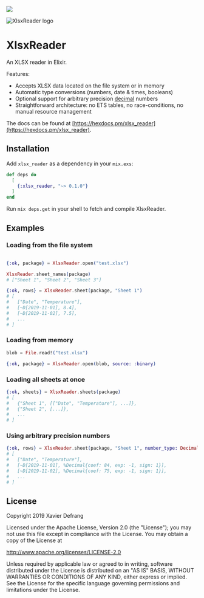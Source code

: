 ![](https://github.com/xavier/xlsx_reader/workflows/CI/badge.svg)

![XlsxReader logo](https://raw.github.com/xavier/xlsx_reader/master/assets/logo.png)

# XlsxReader

An XLSX reader in Elixir.

Features:

- Accepts XLSX data located on the file system or in memory
- Automatic type conversions (numbers, date & times, booleans)
- Optional support for arbitrary precision [decimal](https://github.com/ericmj/decimal) numbers
- Straightforward architecture: no ETS tables, no race-conditions, no manual resource management

The docs can be found at [https://hexdocs.pm/xlsx_reader](https://hexdocs.pm/xlsx_reader).

## Installation

Add `xlsx_reader` as a dependency in your  `mix.exs`:

```elixir
def deps do
  [
    {:xlsx_reader, "~> 0.1.0"}
  ]
end
```

Run `mix deps.get` in your shell to fetch and compile XlsxReader. 

## Examples

### Loading from the file system

```elixir

{:ok, package} = XlsxReader.open("test.xlsx")

XlsxReader.sheet_names(package)
# ["Sheet 1", "Sheet 2", "Sheet 3"]

{:ok, rows} = XlsxReader.sheet(package, "Sheet 1")
# [
#   ["Date", "Temperature"], 
#   [~D[2019-11-01], 8.4], 
#   [~D[2019-11-02], 7.5], 
#   ...
# ]
```

### Loading from memory

```elixir
blob = File.read!("test.xlsx")

{:ok, package} = XlsxReader.open(blob, source: :binary)
```

### Loading all sheets at once

```elixir
{:ok, sheets} = XlsxReader.sheets(package)
# [
#   {"Sheet 1", [["Date", "Temperature"], ...]}, 
#   {"Sheet 2", [...]}, 
#   ...
# ]
```

### Using arbitrary precision numbers

```elixir
{:ok, rows} = XlsxReader.sheet(package, "Sheet 1", number_type: Decimal)
# [
#   ["Date", "Temperature"], 
#   [~D[2019-11-01], %Decimal{coef: 84, exp: -1, sign: 1}], 
#   [~D[2019-11-02], %Decimal{coef: 75, exp: -1, sign: 1}], 
#   ...
# ]
```

## License

Copyright 2019 Xavier Defrang

Licensed under the Apache License, Version 2.0 (the "License");
you may not use this file except in compliance with the License.
You may obtain a copy of the License at

   http://www.apache.org/licenses/LICENSE-2.0

Unless required by applicable law or agreed to in writing, software
distributed under the License is distributed on an "AS IS" BASIS,
WITHOUT WARRANTIES OR CONDITIONS OF ANY KIND, either express or implied.
See the License for the specific language governing permissions and
limitations under the License.
